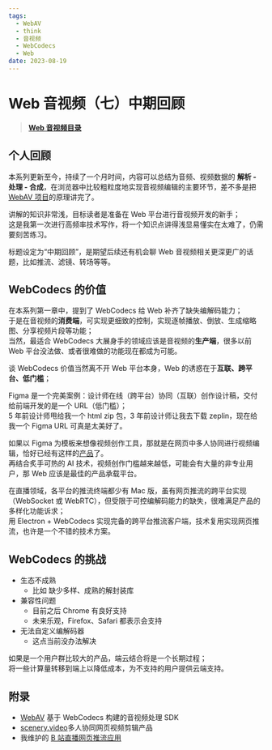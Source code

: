 ```yaml
---
tags:
  - WebAV
  - think
  - 音视频
  - WebCodecs
  - Web
date: 2023-08-19
---
```


# Web 音视频（七）中期回顾

> [**Web 音视频目录**](/tag/WebAV)

## 个人回顾
本系列更新至今，持续了一个月时间，内容可以总结为音频、视频数据的 **解析 - 处理 - 合成**，在浏览器中比较粗粒度地实现音视频编辑的主要环节，差不多是把 [WebAV 项目][1]的原理讲完了。  

讲解的知识非常浅，目标读者是准备在 Web 平台进行音视频开发的新手；  
这是我第一次进行高频率技术写作，将一个知识点讲得浅显易懂实在太难了，仍需要刻苦练习。  

标题设定为“中期回顾”，是期望后续还有机会聊 Web 音视频相关更深更广的话题，比如推流、滤镜、转场等等。

## WebCodecs 的价值

在本系列第一章中，提到了 WebCodecs 给 Web 补齐了缺失编解码能力；  
于是在音视频的**消费端**，可实现更细致的控制，实现逐帧播放、倒放、生成缩略图、分享视频片段等功能；  
当然，最适合 WebCodecs 大展身手的领域应该是音视频的**生产端**，很多以前 Web 平台没法做、或者很难做的功能现在都成为可能。  

谈 WebCodecs 价值当然离不开 Web 平台本身，Web 的诱惑在于**互联、跨平台、低门槛**；  

Figma 是一个完美案例：设计师在线（跨平台）协同（互联）创作设计稿，交付给前端开发的是一个 URL（低门槛）；  
5 年前设计师甩给我一个 html zip 包，3 年前设计师让我去下载 zeplin，现在给我一个 Figma URL 可真是太美好了。  

如果以 Figma 为模板来想像视频创作工具，那就是在网页中多人协同进行视频编辑，恰好已经有这样的[产品][2]了。  
再结合炙手可热的 AI 技术，视频创作门槛越来越低，可能会有大量的非专业用户，那 Web 应该是最佳的产品承载平台。  

在直播领域，各平台的推流终端都少有 Mac 版，虽有网页推流的跨平台实现（WebSocket 或 WebRTC），但受限于可控编解码能力的缺失，很难满足产品的多样化功能诉求；  
用 Electron + WebCodecs 实现完备的跨平台推流客户端，技术复用实现网页推流，也许是一个不错的技术方案。  

## WebCodecs 的挑战

- 生态不成熟
  - 比如 缺少多样、成熟的解封装库
- 兼容性问题
  - 目前之后 Chrome 有良好支持
  - 未来乐观，Firefox、Safari 都表示会支持
- 无法自定义编解码器
  - 这点当前没办法解决


如果是一个用户群比较大的产品，端云结合将是一个长期过程；  
将一些计算量转移到端上以降低成本，为不支持的用户提供云端支持。  

## 附录
- [WebAV][1] 基于 WebCodecs 构建的音视频处理 SDK
- [scenery.video][2]多人协同网页视频剪辑产品
- 我维护的 [B 站直播网页推流应用][3]

[1]: https://github.com/hughfenghen/WebAV
[2]: https://scenery.video/hello
[3]: https://live.bilibili.com/p/html/web-hime/index.html